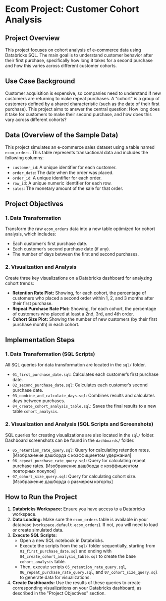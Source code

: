 # Ecom Project: Customer Cohort Analysis

## Project Overview

This project focuses on cohort analysis of e-commerce data using Databricks SQL. The main goal is to understand customer behavior after their first purchase, specifically how long it takes for a second purchase and how this varies across different customer cohorts.

## Use Case Background

Customer acquisition is expensive, so companies need to understand if new customers are returning to make repeat purchases. A "cohort" is a group of customers defined by a shared characteristic (such as the date of their first purchase). This project aims to answer the central question: How long does it take for customers to make their second purchase, and how does this vary across different cohorts?

## Data (Overview of the Sample Data)

This project simulates an e-commerce sales dataset using a table named `ecom_orders`. This table represents transactional data and includes the following columns:

* `customer_id`: A unique identifier for each customer.
* `order_date`: The date when the order was placed.
* `order_id`: A unique identifier for each order.
* `row_id`: A unique numeric identifier for each row.
* `sales`: The monetary amount of the sale for that order.

## Project Objectives

### 1. Data Transformation

Transform the raw `ecom_orders` data into a new table optimized for cohort analysis, which includes:

* Each customer’s first purchase date.
* Each customer’s second purchase date (if any).
* The number of days between the first and second purchases.

### 2. Visualization and Analysis

Create three key visualizations on a Databricks dashboard for analyzing cohort trends:

* **Retention Rate Plot:** Showing, for each cohort, the percentage of customers who placed a second order within 1, 2, and 3 months after their first purchase.
* **Repeat Purchase Rate Plot:** Showing, for each cohort, the percentage of customers who placed at least a 2nd, 3rd, and 4th order.
* **Cohort Size Plot:** Showing the number of new customers (by their first purchase month) in each cohort.

## Implementation Steps

### 1. Data Transformation (SQL Scripts)

All SQL queries for data transformation are located in the `sql/` folder.

* `01_first_purchase_date.sql`: Calculates each customer’s first purchase date.
* `02_second_purchase_date.sql`: Calculates each customer’s second purchase date.
* `03_combine_and_calculate_days.sql`: Combines results and calculates days between purchases.
* `04_create_cohort_analysis_table.sql`: Saves the final results to a new table `cohort_analysis`.

### 2. Visualization and Analysis (SQL Scripts and Screenshots)

SQL queries for creating visualizations are also located in the `sql/` folder. Dashboard screenshots can be found in the `dashboards/` folder.

* `05_retention_rate_query.sql`: Query for calculating retention rates.
    [Изображение дашборда с коэффициентом удержания]
* `06_repeat_purchase_rate_query.sql`: Query for calculating repeat purchase rates.
    [Изображение дашборда с коэффициентом повторных покупок]
* `07_cohort_size_query.sql`: Query for calculating cohort size.
    [Изображение дашборда с размером когорты]

## How to Run the Project

1.  **Databricks Workspace:** Ensure you have access to a Databricks workspace.
2.  **Data Loading:** Make sure the `ecom_orders` table is available in your database (`workspace.default.ecom_orders`). If not, you will need to load or create simulated data.
3.  **Execute SQL Scripts:**
    * Open a new SQL notebook in Databricks.
    * Execute the scripts from the `sql/` folder sequentially, starting from `01_first_purchase_date.sql` and ending with `04_create_cohort_analysis_table.sql` to create the base `cohort_analysis` table.
    * Then, execute scripts `05_retention_rate_query.sql`, `06_repeat_purchase_rate_query.sql`, and `07_cohort_size_query.sql` to generate data for visualizations.
4.  **Create Dashboards:** Use the results of these queries to create corresponding visualizations on your Databricks dashboard, as described in the "Project Objectives" section.
